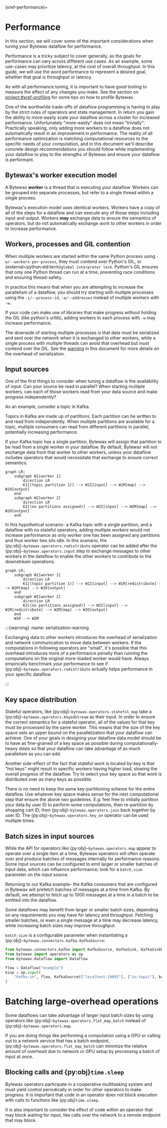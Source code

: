 (xref-performance)=
# Performance

In this section, we will cover some of the important considerations when tuning
your Bytewax dataflow for performance.

Performance is a tricky subject to cover generally, as the goals for performance can
vary across different use cases. As an example, some use-cases may prioritize latency,
at the cost of overall throughput. In this guide, we will use the word performance to
represent a desired goal, whether that goal is throughput or latency.

As with all performance tuning, it is important to have good tooling to measure the
effect of any changes you make. See the section on <project:#xref-profiling>
for some tips on how to profile Bytewax.

One of the worthwhile trade-offs of dataflow programming is having to play
by the strict rules of operators and state management. In return you gain
the ability to more-easily scale your dataflow across a cluster for increased
performance. Unfortunately "more-easily" does not mean "trivially": Practically
speaking, only adding more workers to a dataflow does not automatically result
in an improvement in performance. The reality of all performance optimization
is matching computational resources to the specific needs of your computation,
and in this document we'll describe concrete design recommendations you should
follow while implementing your dataflow to play to the strengths of Bytewax and
ensure your dataflow is performant.

## Bytewax's worker execution model

A Bytewax **worker** is a thread that is executing your dataflow. Workers can be grouped
into separate processes, but refer to a single thread within a single process.

Bytewax's execution model uses identical workers. Workers have a copy of all of the
steps for a dataflow and can execute any of those steps including input and output.
Workers **may** exchange data to ensure the semantics of operators, but do not
automatically exchange work to other workers in order to increase performance.

## Workers, processes and GIL contention

When multiple workers are started within the same Python process using
`-w/--workers-per-process`, they must contend over Python's GIL, or
{external+python:std:term}`global interpreter lock`. Python's GIL ensures
that only one Python thread can run at a time, preventing race conditions and
ensuring thread-safety.

In practice this means that when you are attempting to increase the parallelism
of a dataflow, you should try starting with multiple processes using the
`-i/--process-id`, `-a/--addresses` instead of multiple workers with `-w`.

If your code can make use of libraries that make progress without holding the GIL
(like python's urllib), adding workers to each process with `-w` may increase performance.

The downside of starting multiple processes is that data must be serialized and
sent over the network when it is exchanged to other workers, while a single
process with multiple threads can avoid that overhead but must contend over the
GIL. See the [warning](#serialization-warning) in this document for more details
on the overhead of serialization.

## Input sources

One of the first things to consider when tuning a dataflow is the availability of
input. Can your source be read in parallel? When starting multiple workers, can
each of those workers read from your data source and make progress independently?

As an example, consider a topic in Kafka.

Topics in Kafka are made up of partitions. Each partition can be written to and read from
independently. When multiple partitions are available for a topic, multiple consumers can
read from different partitions in parallel, potentially increasing performance.

If your Kafka topic has a single partition, Bytewax will assign that partition to be
read from a single worker in your dataflow. By default, Bytewax will not exchange
data from that worker to other workers, unless your dataflow includes operators
that would necessitate that exchange to ensure correct semantics.


```mermaid
graph LR;
    subgraph W1[worker 1]
        direction LR
        K1[(topic partition 1)] --> W1I[input] --> W1M[map] --> W1O[output]
    end
    subgraph W2[worker 2]
        direction LR
        K2[(no partitions assigned)] --> W2I[input] --> W2M[map] --> W2O[output]
    end
```

In this hypothetical scenario- a Kafka topic with a single partition, and a
dataflow with no stateful operators, adding multiple workers would not increase
performance as only worker one has been assigned any partitions and thus worker
two sits idle. In this scenario, the {py:obj}`~bytewax.operators.redistribute`
operator can be added after the {py:obj}`~bytewax.operators.input` step to
exchange messages to other workers in the dataflow to enable the other workers
to contribute to the downstream operations.


```mermaid
graph LR;
    subgraph W1[worker 1]
        direction LR
        K1[(topic partition 1)] --> W1I[input] --> W1R[redistribute] --> W1M[map] --> W1O[output]
    end
    subgraph W2[worker 2]
        direction LR
        K2[(no partitions assigned)] --> W2I[input] --> W2R[redistribute] --> W2M[map] --> W2O[output]
    end
    W1R --> W2M
```

:::{warning}
:name: serialization-warning

Exchanging data to other workers introduces the overhead of serialization and
network communication to move data between workers. If the computations in
following operators are "small", it's possible that this overhead introduces
more of a performance penalty than running the computations on the original
more-loaded worker would have. Always empirically benchmark your performance to
see if {py:obj}`~bytewax.operators.redistribute` actually helps performance in
your specific dataflow.

:::

## Key space distribution

Stateful operators, like {py:obj}`~bytewax.operators.stateful_map` take a
{py:obj}`~bytewax.operators.KeyedStream` as their input. In order to ensure
the correct semantics for a stateful operator, all of the values for that key
must be processed by the same worker. This means that the size of the key space
sets an upper bound on the parallelization that your dataflow can achieve.
One of your goals in designing your dataflow data model should be to have as
fine-grained of a key space as possible during computationally-heavy steps so
that your dataflow can take advantage of as much parallelism as you can add.

Another side-effect of the fact that stateful work is located by-key is that
"hot keys" might result in specific workers having higher load, slowing the
overall progress of the dataflow. Try to select your key space so that work is
distributed over as many keys as possible.

There is no need to keep the same key-partitioning scheme for the entire
dataflow. Use whatever key space makes sense for the next computational step
that ensure the above two guidelines. E.g. feel free to initially partition
your data by user ID to perform some computations, then re-partition by shopping
cart ID, then {py:obj}`~bytewax.operators.join` back together by user ID. The
{py:obj}`~bytewax.operators.key_on` operator can be used multiple times.

## Batch sizes in input sources

While the API for operators like {py:obj}`~bytewax.operators.map` appear to operate over a
single item at a time, Bytewax operators will often operate over and produce batches
of messages internally for performance reasons. Some input sources can be
configured to emit larger or smaller batches of input data, which can influence
performance; look for a `batch_size` parameter on the input source.

Returning to our Kafka example- the Kafka consumers that are configured in Bytewax
will prefetch batches of messages at a time from Kafka. By default, we attempt
to fetch up to 1000 messages at a time in a batch to be emitted into the dataflow.

Some dataflows may benefit from larger or smaller batch sizes, depending on any
requirements you may have for latency and throughput. Fetching smaller batches,
or even a single message at a time may decrease latency, while increasing batch
sizes may improve throughput.

`batch_size` is a configurable parameter when instantiating a
{py:obj}`~bytewax.connectors.kafka.KafkaSource`:

```python
from bytewax.connectors.kafka import KafkaSource, KafkaSink, KafkaSinkMessage
from bytewax import operators as op
from bytewax.dataflow import Dataflow

flow = Dataflow("example")
kinp = op.input(
    "kafka-in", flow, KafkaSource(["localhost:19092"], ["in-topic"], batch_size=5000)
)
```

# Batching large-overhead operations

Some dataflows can take advantage of larger input batch sizes by using
operators like {py:obj}`~bytewax.operators.flat_map_batch` instead of
{py:obj}`~bytewax.operators.map`.

If you are doing things like performing a computation using a GPU
or calling out to a network service that has a batch endpoint,
{py:obj}`~bytewax.operators.flat_map_batch` can minimize the relative
amount of overhead due to network or GPU setup by processing a batch of input at once.

## Blocking calls and {py:obj}`time.sleep`

Bytewax operators participate in a cooperative multitasking system and must yield
control periodically in order for other operators to make progress. It is important that
code in an operator does not block execution with calls to functions like {py:obj}`time.sleep`.

It is also important to consider the effect of code within an operator that may block
waiting for input, like calls over the network to a remote endpoint that may block.
